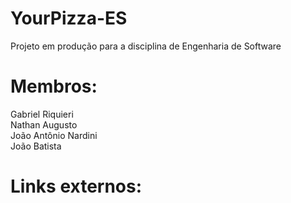 # YourPizza-ES
Projeto em produção para a disciplina de Engenharia de Software

# Membros:

Gabriel Riquieri <br />
Nathan Augusto <br />
João Antônio Nardini <br />
João Batista <br />

# Links externos:

